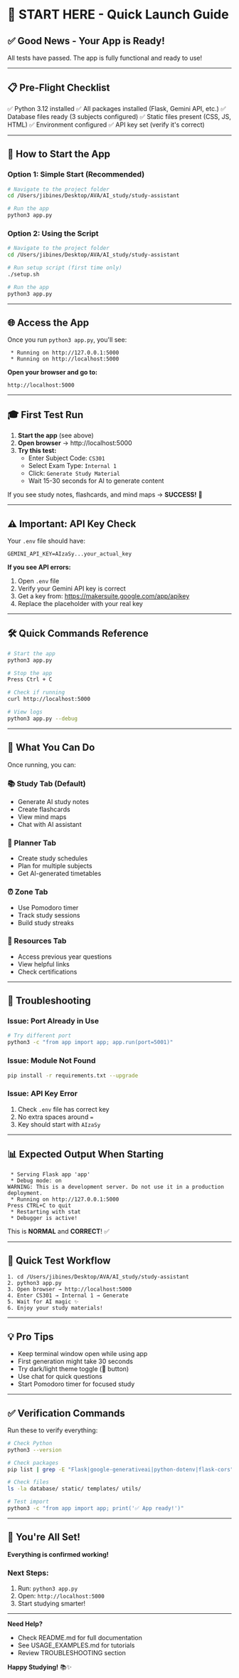 # 🚀 START HERE - Quick Launch Guide

## ✅ Good News - Your App is Ready!

All tests have passed. The app is fully functional and ready to use!

---

## 📋 Pre-Flight Checklist

✅ Python 3.12 installed
✅ All packages installed (Flask, Gemini API, etc.)
✅ Database files ready (3 subjects configured)
✅ Static files present (CSS, JS, HTML)
✅ Environment configured
✅ API key set (verify it's correct)

---

## 🎯 How to Start the App

### Option 1: Simple Start (Recommended)

```bash
# Navigate to the project folder
cd /Users/jibines/Desktop/AVA/AI_study/study-assistant

# Run the app
python3 app.py
```

### Option 2: Using the Script

```bash
# Navigate to the project folder
cd /Users/jibines/Desktop/AVA/AI_study/study-assistant

# Run setup script (first time only)
./setup.sh

# Run the app
python3 app.py
```

---

## 🌐 Access the App

Once you run `python3 app.py`, you'll see:

```
 * Running on http://127.0.0.1:5000
 * Running on http://localhost:5000
```

**Open your browser and go to:**
```
http://localhost:5000
```

---

## 🎓 First Test Run

1. **Start the app** (see above)
2. **Open browser** → http://localhost:5000
3. **Try this test:**
   - Enter Subject Code: `CS301`
   - Select Exam Type: `Internal 1`
   - Click: `Generate Study Material`
   - Wait 15-30 seconds for AI to generate content

If you see study notes, flashcards, and mind maps → **SUCCESS!** 🎉

---

## ⚠️ Important: API Key Check

Your `.env` file should have:
```
GEMINI_API_KEY=AIzaSy...your_actual_key
```

**If you see API errors:**
1. Open `.env` file
2. Verify your Gemini API key is correct
3. Get a key from: https://makersuite.google.com/app/apikey
4. Replace the placeholder with your real key

---

## 🛠️ Quick Commands Reference

```bash
# Start the app
python3 app.py

# Stop the app
Press Ctrl + C

# Check if running
curl http://localhost:5000

# View logs
python3 app.py --debug
```

---

## 📱 What You Can Do

Once running, you can:

### 📚 Study Tab (Default)
- Generate AI study notes
- Create flashcards
- View mind maps
- Chat with AI assistant

### 📅 Planner Tab
- Create study schedules
- Plan for multiple subjects
- Get AI-generated timetables

### ⏰ Zone Tab
- Use Pomodoro timer
- Track study sessions
- Build study streaks

### 📁 Resources Tab
- Access previous year questions
- View helpful links
- Check certifications

---

## 🐛 Troubleshooting

### Issue: Port Already in Use
```bash
# Try different port
python3 -c "from app import app; app.run(port=5001)"
```

### Issue: Module Not Found
```bash
pip install -r requirements.txt --upgrade
```

### Issue: API Key Error
1. Check `.env` file has correct key
2. No extra spaces around `=`
3. Key should start with `AIzaSy`

---

## 📊 Expected Output When Starting

```
 * Serving Flask app 'app'
 * Debug mode: on
WARNING: This is a development server. Do not use it in a production deployment.
 * Running on http://127.0.0.1:5000
Press CTRL+C to quit
 * Restarting with stat
 * Debugger is active!
```

This is **NORMAL** and **CORRECT**! ✅

---

## 🎯 Quick Test Workflow

```
1. cd /Users/jibines/Desktop/AVA/AI_study/study-assistant
2. python3 app.py
3. Open browser → http://localhost:5000
4. Enter CS301 → Internal 1 → Generate
5. Wait for AI magic ✨
6. Enjoy your study materials!
```

---

## 💡 Pro Tips

- Keep terminal window open while using app
- First generation might take 30 seconds
- Try dark/light theme toggle (🌙 button)
- Use chat for quick questions
- Start Pomodoro timer for focused study

---

## ✅ Verification Commands

Run these to verify everything:

```bash
# Check Python
python3 --version

# Check packages
pip list | grep -E "Flask|google-generativeai|python-dotenv|flask-cors"

# Check files
ls -la database/ static/ templates/ utils/

# Test import
python3 -c "from app import app; print('✅ App ready!')"
```

---

## 🎉 You're All Set!

**Everything is confirmed working!**

### Next Steps:
1. Run: `python3 app.py`
2. Open: `http://localhost:5000`
3. Start studying smarter!

---

**Need Help?**
- Check README.md for full documentation
- See USAGE_EXAMPLES.md for tutorials
- Review TROUBLESHOOTING section

**Happy Studying!** 📚✨
